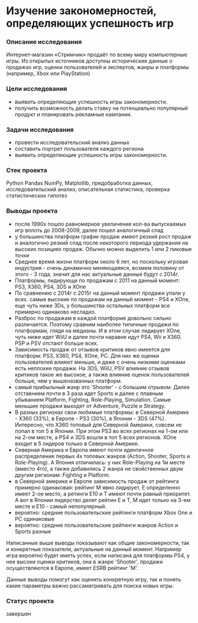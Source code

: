 # Изучение закономерностей, определяющих успешность игр


### Описание исследования

Интернет-магазин «Стримчик» продаёт по всему миру компьютерные игры. Из открытых источников доступны исторические данные о продажах игр, оценки пользователей и экспертов, жанры и платформы (например, Xbox или PlayStation)


### Цели исследования

- выявить определяющие успешность игры закономерности.
- получить возможность делать ставку на потенциально популярный продукт и планировать рекламные кампании.


### Задачи исследования

- провести исследовательский анализ данных
- составить портрет пользователя каждого региона
- выявить определяющие успешность игры закономерности.


### Стек проекта

Python Pandas NumPy, Matplotlib, предобработка данных, исследовательский анализ, описательная статистика, проверка статистических гипотез


### Выводы проекта

* после 1990х пошло равномерное увеличение кол-ва выпускаемых игр вплоть до 2008-2009, далее пошел аналогичный спад
* у большинства платформ график продаж имеют резкий рост продаж и аналогично резкий спад после некоторого периода удержания на высоких позициях продаж. Обычно можно выделить 1 или 2 пиковые точки
* Среднее время жизни платформ около 6 лет, но поскольку игровая индустрия - очень динамично меняющаяяся, возмем половину от этого - 3 года, значит для нас актуальные данные будут с 2014г.
* Платформы, лидирующе по продажам с 2011 на данный момент:  PS3, X360, PS4, 3DS и XOne
* По сравнению с 2014г с 2015г на данный момент продажи упали у всех. самые высокие по продажам на данный момент - PS4 и XOne, еще чуть ниже 3Ds, у большинства остальных платформ все примерно одинаково несладко.
* Разброс по продажам в каждой платформе довольно сильно различается. Поэтому сравним наиболее типичные продажи по платформам, глядя на медианы. И в этом случае лидирует XOne, чуть ниже идет WiiU и далее почти наравне идут PS4, Wii и X360. PSP и PSV отстают больше всех.
* Зависимость продаж от отзывов критиков явно имеется для платформ: PS3, X360, PS4, XOne, PC. Для них же оценки пользователей влияют меньше, и даже с очень низкими оценками есть неплохие продажи. На 3DS, WiiU, PSV влияние отзывов критиков такое же высокое, а также влияние оценок пользователей  больше, чем у вышеназванных платформ.
* самый прибыльный жанр это 'Shooter' - с большим отрывом. Далее отставнием почти в 3 раза идет Sports и далее с плавным убыванием Platform, Fighting, Role-Playing, Simulation. Самые меньшие продажи выходят от Adventure, Puzzle и Strategy.
* В разных регионах свои любимые платформы: в Северной Америке - X360 (33%), в Европе - PS3 (30%), в Японии - 3DS (47%). Интересно, что X360 топовый для Северной Америки, совсем не попал в топ 5 в Японии. При этом PS3 во всех регионах на 1-ом или на 2-ом месте, а PS4 и 3DS вошли в топ 5 всех регионов. XOne входит в 5 лидеров только в Северной Америке.
* Северная Америка и Европа имеют почти идентичное распределение первых 4х топовых жанров (Action, Shooter, Sports и Role-Playing). А Япония отличилась: у них Role-Playing на 1м месте (вместо 4го), а также добавились 2 жанра не свойственных двум другим регионам: Fighting и Platform.
* в Северной америке и Европе зависимость продаж от рейтинга примерно одинаковая: рейтинг М явно лидирует, Е определенно имеет 2-ое место, а ретинги E10 и T имеют почти равный приоритет. А вот в Японии лидерство делят рейтин E и T, М идет только на 3-ем месте и E10 - самый непопулярный.
* вероятно: средние пользовательские рейтинги платформ Xbox One и PC одинаковые
* вероятно: средние пользовательские рейтинги жанров Action и Sports разные

Написанные выше выводы показывают как общие закономерности, так и конкретные показатели, актуальные на данный момент. Например игра вероятно будет иметь успех, если написана для платформы PS4, у нее высоки оценки критиков, она в жанре 'Shooter', продажи осуществляются в Европе, имеет ESRB рейтинг 'M'.

Данные выводы помогут как оценить конкретную игру, так и понять какие параметры важно рассаматривать для поиска новых игры.


### Статус проекта

завершен

